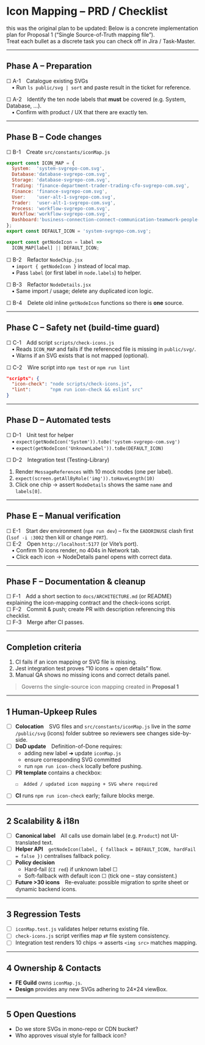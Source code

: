 # Icon Mapping – PRD / Checklist
this was the original plan to be updated: Below is a concrete implementation plan for Proposal 1 (“Single Source-of-Truth mapping file”).  
Treat each bullet as a discrete task you can check off in Jira / Task-Master.

--------------------------------------------------------------------
Phase A – Preparation
--------------------------------------------------------------------
☐ A-1 Catalogue existing SVGs  
 • Run `ls public/svg | sort` and paste result in the ticket for reference.

☐ A-2 Identify the ten node labels that **must** be covered (e.g. System, Database, …).  
 • Confirm with product / UX that there are exactly ten.

--------------------------------------------------------------------
Phase B – Code changes
--------------------------------------------------------------------
☐ B-1 Create `src/constants/iconMap.js`  
```js
export const ICON_MAP = {
  System:  'system-svgrepo-com.svg',
  Database:'database-svgrepo-com.svg',
  Storage: 'database-svgrepo-com.svg',
  Trading: 'finance-department-trader-trading-cfo-svgrepo-com.svg',
  Finance: 'finance-svgrepo-com.svg',
  User:    'user-alt-1-svgrepo-com.svg',
  Trader:  'user-alt-1-svgrepo-com.svg',
  Process: 'workflow-svgrepo-com.svg',
  Workflow:'workflow-svgrepo-com.svg',
  Dashboard:'business-connection-connect-communication-teamwork-people-svgrepo-com.svg'
};
export const DEFAULT_ICON = 'system-svgrepo-com.svg';

export const getNodeIcon = label =>
  ICON_MAP[label] || DEFAULT_ICON;
```

☐ B-2 Refactor `NodeChip.jsx`  
 • `import { getNodeIcon }` instead of local map.  
 • Pass `label` (or first label in `node.labels`) to helper.

☐ B-3 Refactor `NodeDetails.jsx`  
 • Same import / usage; delete any duplicated icon logic.

☐ B-4 Delete old inline `getNodeIcon` functions so there is **one** source.

--------------------------------------------------------------------
Phase C – Safety net (build-time guard)
--------------------------------------------------------------------
☐ C-1 Add script `scripts/check-icons.js`  
 • Reads `ICON_MAP` and fails if the referenced file is missing in `public/svg/`.  
 • Warns if an SVG exists that is not mapped (optional).

☐ C-2 Wire script into `npm test` or `npm run lint`  
```json
"scripts": {
  "icon-check": "node scripts/check-icons.js",
  "lint":       "npm run icon-check && eslint src"
}
```

--------------------------------------------------------------------
Phase D – Automated tests
--------------------------------------------------------------------
☐ D-1 Unit test for helper  
 • `expect(getNodeIcon('System')).toBe('system-svgrepo-com.svg')`  
 • `expect(getNodeIcon('UnknownLabel')).toBe(DEFAULT_ICON)`

☐ D-2 Integration test (Testing-Library)  
  1. Render `MessageReferences` with 10 mock nodes (one per label).  
  2. `expect(screen.getAllByRole('img')).toHaveLength(10)`  
  3. Click one chip → assert `NodeDetails` shows the same `name` and `labels[0]`.

--------------------------------------------------------------------
Phase E – Manual verification
--------------------------------------------------------------------
☐ E-1 Start dev environment (`npm run dev`) – fix the `EADDRINUSE` clash first (`lsof -i :3002` then kill or change `PORT`).  
☐ E-2 Open `http://localhost:5177` (or Vite’s port).  
 • Confirm 10 icons render, no 404s in Network tab.  
 • Click each icon → NodeDetails panel opens with correct data.

--------------------------------------------------------------------
Phase F – Documentation & cleanup
--------------------------------------------------------------------
☐ F-1 Add a short section to `docs/ARCHITECTURE.md` (or README) explaining the icon-mapping contract and the check-icons script.  
☐ F-2 Commit & push; create PR with description referencing this checklist.  
☐ F-3 Merge after CI passes.

--------------------------------------------------------------------
Completion criteria
--------------------------------------------------------------------
1. CI fails if an icon mapping or SVG file is missing.  
2. Jest integration test proves “10 icons + open details” flow.  
3. Manual QA shows no missing icons and correct details panel.
> Governs the single-source icon mapping created in **Proposal 1**

---
## 1  Human-Upkeep Rules

- [ ] **Colocation** SVG files and `src/constants/iconMap.js` live in the *same* `/public/svg` (icons) folder subtree so reviewers see changes side-by-side.
- [ ] **DoD update** Definition-of-Done requires:
  - adding new label ➜ update `iconMap.js`
  - ensure corresponding SVG committed
  - run `npm run icon-check` locally before pushing.
- [ ] **PR template** contains a checkbox:
  ```
  ☐  Added / updated icon mapping + SVG where required
  ```
- [ ] **CI** runs `npm run icon-check` early; failure blocks merge.

---
## 2  Scalability & i18n

- [ ] **Canonical label** All calls use domain label (e.g. `Product`) not UI-translated text.
- [ ] **Helper API** `getNodeIcon(label, { fallback = DEFAULT_ICON, hardFail = false })` centralises fallback policy.
- [ ] **Policy decision**
  - Hard-fail (`CI red`) if unknown label ☐
  - Soft-fallback with default icon ☐
  (tick one – stay consistent.)
- [ ] **Future >30 icons** Re-evaluate: possible migration to sprite sheet or dynamic backend icons.

---
## 3  Regression Tests

- [ ] `iconMap.test.js` validates helper returns existing file.
- [ ] `check-icons.js` script verifies map ⇄ file system consistency.
- [ ] Integration test renders 10 chips → asserts `<img src>` matches mapping.

---
## 4  Ownership & Contacts

- **FE Guild** owns `iconMap.js`.
- **Design** provides any new SVGs adhering to 24×24 viewBox.

---
## 5  Open Questions

- Do we store SVGs in mono-repo or CDN bucket?  
- Who approves visual style for fallback icon? 